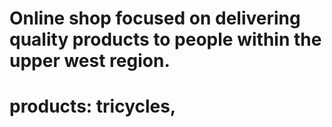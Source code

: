 # Online shop focused on delivering quality products to people within the upper west region.

# products: tricycles,
